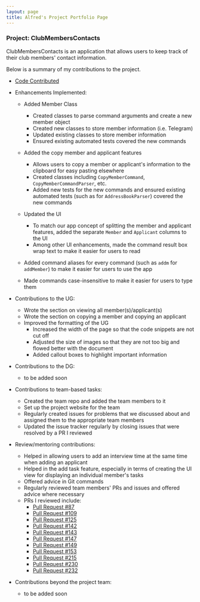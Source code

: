 ```yaml
---
layout: page
title: Alfred's Project Portfolio Page
---
```


### Project: ClubMembersContacts

ClubMembersContacts is an application that allows users to keep track of their club members' contact information.

Below is a summary of my contributions to the project.

* [Code Contributed](https://nus-cs2103-ay2324s1.github.io/tp-dashboard/?search=alfredbenoel&breakdown=false&sort=groupTitle%20dsc&sortWithin=title&since=2023-09-22&timeframe=commit&mergegroup=&groupSelect=groupByRepos)
* Enhancements Implemented:

  * Added Member Class
    * Created classes to parse command arguments and create a new member object
    * Created new classes to store member information (i.e. Telegram)
    * Updated existing classes to store member information
    * Ensured existing automated tests covered the new commands

  * Added the copy member and applicant features
    * Allows users to copy a member or applicant's information to the clipboard for easy pasting elsewhere
    * Created classes including `CopyMemberCommand`, `CopyMemberCommandParser`, etc.
    * Added new tests for the new commands and ensured existing automated tests (such as for `AddressBookParser`)
      covered the new commands
  * Updated the UI
    * To match our app concept of splitting the member and applicant features, added the separate `Member`
      and `Applicant` columns to the UI
    * Among other UI enhancements, made the command result box wrap text to make it easier for users to read
  * Added command aliases for every command (such as `addm` for `addMember`) to make it easier for users to use the
    app
  * Made commands case-insensitive to make it easier for users to type them
* Contributions to the UG:
  * Wrote the section on viewing all member(s)/applicant(s)
  * Wrote the section on copying a member and copying an applicant
  * Improved the formatting of the UG
    * Increased the width of the page so that the code snippets are not cut off
    * Adjusted the size of images so that they are not too big and flowed better with the document
    * Added callout boxes to highlight important information
* Contributions to the DG:
  * to be added soon
* Contributions to team-based tasks:
  * Created the team repo and added the team members to it
  * Set up the project website for the team
  * Regularly created issues for problems that we discussed about and assigned them to the appropriate team members
  * Updated the issue tracker regularly by closing issues that were resolved by a PR I reviewed
* Review/mentoring contributions:
  * Helped in allowing users to add an interview time at the same time when adding an applicant
  * Helped in the add task feature, especially in terms of creating the UI view for displaying an individual member's
    tasks
  * Offered advice in Git commands
  * Regularly reviewed team members' PRs and issues and offered advice where necessary
  * PRs I reviewed include:
    * [Pull Request #87](https://github.com/AY2324S1-CS2103T-W15-3/tp/pull/87)
    * [Pull Request #109](https://github.com/AY2324S1-CS2103T-W15-3/tp/pull/109)
    * [Pull Request #125](https://github.com/AY2324S1-CS2103T-W15-3/tp/pull/125)
    * [Pull Request #142](https://github.com/AY2324S1-CS2103T-W15-3/tp/pull/142)
    * [Pull Request #143](https://github.com/AY2324S1-CS2103T-W15-3/tp/pull/143)
    * [Pull Request #147](https://github.com/AY2324S1-CS2103T-W15-3/tp/pull/147)
    * [Pull Request #149](https://github.com/AY2324S1-CS2103T-W15-3/tp/pull/149)
    * [Pull Request #153](https://github.com/AY2324S1-CS2103T-W15-3/tp/pull/153)
    * [Pull Request #215](https://github.com/AY2324S1-CS2103T-W15-3/tp/pull/215)
    * [Pull Request #230](https://github.com/AY2324S1-CS2103T-W15-3/tp/pull/230)
    * [Pull Request #232](https://github.com/AY2324S1-CS2103T-W15-3/tp/pull/232)
* Contributions beyond the project team:
  * to be added soon
